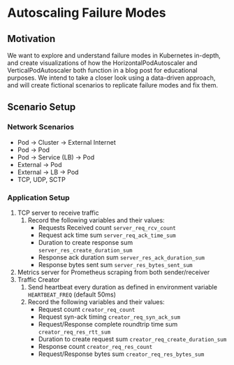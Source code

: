 # Autoscaling Failure Modes
## Motivation
We want to explore and understand failure modes in Kubernetes in-depth, and create visualizations of
how the HorizontalPodAutoscaler and VerticalPodAutoscaler both function in a blog post for
educational purposes. We intend to take a closer look using a data-driven approach, and will
create fictional scenarios to replicate failure modes and fix them.

## Scenario Setup
### Network Scenarios
* Pod -> Cluster -> External Internet
* Pod -> Pod
* Pod -> Service (LB) -> Pod
* External -> Pod
* External -> LB -> Pod
* TCP, UDP, SCTP

### Application Setup
1. TCP server to receive traffic
    1. Record the following variables and their values:
        * Requests Received count `server_req_rcv_count`
        * Request ack time sum `server_req_ack_time_sum`
        * Duration to create response sum `server_res_create_duration_sum`
        * Response ack duration sum `server_res_ack_duration_sum`
        * Response bytes sent sum
        `server_res_bytes_sent_sum`
2. Metrics server for Prometheus scraping from both sender/receiver
3. Traffic Creator
    1. Send heartbeat every duration as defined in environment variable `HEARTBEAT_FREQ` (default 50ms)
    2. Record the following variables and their values:
        * Request count `creator_req_count`
        * Request syn-ack timing `creator_req_syn_ack_sum` 
        * Request/Response complete roundtrip time sum `creator_req_res_rtt_sum`
        * Duration to create request sum `creator_req_create_duration_sum`
        * Response count `creator_req_res_count`
        * Request/Response bytes sum `creator_req_res_bytes_sum`
